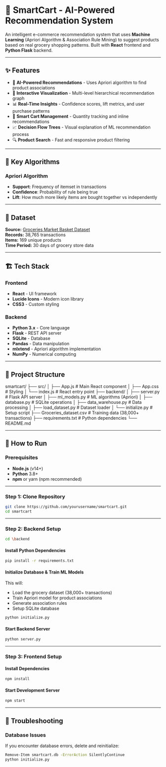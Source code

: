 # 🛒 SmartCart - AI-Powered Recommendation System

An intelligent e-commerce recommendation system that uses **Machine Learning** (Apriori Algorithm & Association Rule Mining) to suggest products based on real grocery shopping patterns. Built with **React** frontend and **Python Flask** backend.

---

## ✨ Features

- 🤖 **AI-Powered Recommendations** - Uses Apriori algorithm to find product associations
- 🌳 **Interactive Visualization** - Multi-level hierarchical recommendation graph
- 📊 **Real-Time Insights** - Confidence scores, lift metrics, and user purchase patterns
- 🎯 **Smart Cart Management** - Quantity tracking and inline recommendations
- 📈 **Decision Flow Trees** - Visual explanation of ML recommendation process
- 🔍 **Product Search** - Fast and responsive product filtering

---

## 🎯 Key Algorithms

### Apriori Algorithm
- **Support**: Frequency of itemset in transactions
- **Confidence**: Probability of rule being true
- **Lift**: How much more likely items are bought together vs independently

---

## 📝 Dataset

**Source:** [Groceries Market Basket Dataset](https://www.kaggle.com/datasets/heeraldedhia/groceries-dataset)  
**Records:** 38,765 transactions  
**Items:** 169 unique products  
**Time Period:** 30 days of grocery store data

---

## 🏗️ Tech Stack

### Frontend
- **React** - UI framework
- **Lucide Icons** - Modern icon library
- **CSS3** - Custom styling

### Backend
- **Python 3.x** - Core language
- **Flask** - REST API server
- **SQLite** - Database
- **Pandas** - Data manipulation
- **mlxtend** - Apriori algorithm implementation
- **NumPy** - Numerical computing

---

## 📂 Project Structure

smartcart/
├── src/
│ ├── App.js # Main React component
│ ├── App.css # Styling
│ └── index.js # React entry point
├── backend/
│ ├── server.py # Flask API server
│ ├── ml_models.py # ML algorithms (Apriori)
│ ├── database.py # SQLite operations
│ ├── data_warehouse.py # Data processing
│ ├── load_dataset.py # Dataset loader
│ └── initialize.py # Setup script
├── Groceries_dataset.csv # Training data (38,000+ transactions)
├── requirements.txt # Python dependencies
└── README.md

---

## 🚀 How to Run

### Prerequisites
- **Node.js** (v14+)
- **Python** 3.8+
- **npm** or yarn (npm recommended)

---

### Step 1: Clone Repository
```bash
git clone https://github.com/yourusername/smartcart.git
cd smartcart
```

---

### Step 2: Backend Setup

```bash
cd \backend
```

#### Install Python Dependencies
```bash 
pip install -r requirements.txt
```

#### Initialize Database & Train ML Models

This will:
- Load the grocery dataset (38,000+ transactions)
- Train Apriori model for product associations
- Generate association rules
- Setup SQLite database

```bash
python initialize.py
```

#### Start Backend Server

```bash
python server.py
```

---

### Step 3: Frontend Setup

#### Install Dependencies
```bash
npm install
```

#### Start Development Server
```bash
npm start
```

---

## 🐛 Troubleshooting

### Database Issues

If you encounter database errors, delete and reinitialize:
```bash
Remove-Item smartcart.db -ErrorAction SilentlyContinue
python initialize.py
```